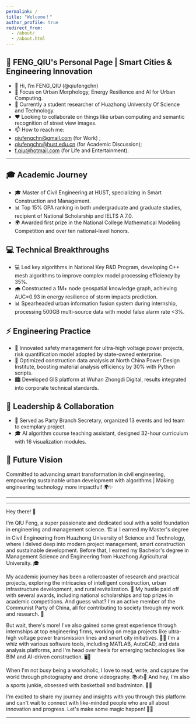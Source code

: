 ```yaml
---
permalink: /
title: "Welcome！"
author_profile: true
redirect_from: 
  - /about/
  - /about.html
---
```


## 🌟 **FENG_QIU's Personal Page | Smart Cities & Engineering Innovation** 

-  👋 Hi, I’m FENG_QIU (@qiufengchn)
-  👀 Focus on Urban Morphology, Energy Resilience and AI for Urban Computing.
-  🌱 Currently a student researcher of Huazhong University Of Science and Technology.
-  ❤️ Looking to collaborate on things like urban computing and semantic recognition of street view images.
-  📫 How to reach me:
  -  qiufengchn@gmail.com (for Work) ;
  -  qiufengchn@hust.edu.cn (for Academic Discussion);
  -  f.qiu@hotmail.com (for Life and Entertainment).

---

## 🎓 **Academic Journey**  
- 🎓 Master of Civil Engineering at HUST, specializing in Smart Construction and Management.  
- 📊 Top 15% GPA ranking in both undergraduate and graduate studies, recipient of National Scholarship and IELTS A 7.0.  
- 🌍 Awarded first prize in the National College Mathematical Modeling Competition and over ten national-level honors.  

## 💻 **Technical Breakthroughs**  
- 💻 Led key algorithms in National Key R&D Program, developing C++ mesh algorithms to improve complex model processing efficiency by 35%.  
- 🌧️ Constructed a 1M+ node geospatial knowledge graph, achieving AUC=0.93 in energy resilience of storm impacts prediction.  
- 📊 Spearheaded urban information fusion system during internship, processing 500GB multi-source data with model false alarm rate <3%.  

## ⚡ **Engineering Practice**  
- 🚧 Innovated safety management for ultra-high voltage power projects, risk quantification model adopted by state-owned enterprise.  
- 📐 Optimized construction data analysis at North China Power Design Institute, boosting material analysis efficiency by 30% with Python scripts.  
- 🏙️ Developed GIS platform at Wuhan Zhongdi Digital, results integrated into corporate technical standards.  

## 🤝 **Leadership & Collaboration**  
- 🎯 Served as Party Branch Secretary, organized 13 events and led team to exemplary project.  
- 🎓 AI algorithm course teaching assistant, designed 32-hour curriculum with 16 visualization modules.  

## 🚀 **Future Vision**  
Committed to advancing smart transformation in civil engineering, empowering sustainable urban development with algorithms | Making engineering technology more impactful! 🌍✨  

---

---

Hey there! 🌟

I'm QIU Feng, a super passionate and dedicated soul with a solid foundation in engineering and management science. 🏗️📊 I earned my Master's degree in Civil Engineering from Huazhong University of Science and Technology, where I delved deep into modern project management, smart construction and sustainable development. Before that, I earned my Bachelor's degree in Management Science and Engineering from Huazhong Agricultural University. 🎓

My academic journey has been a rollercoaster of research and practical projects, exploring the intricacies of intelligent construction, urban infrastructure development, and rural revitalization. 🚀 My hustle paid off with several awards, including national scholarships and top prizes in academic competitions. And guess what? I'm an active member of the Communist Party of China, all for contributing to society through my work and research. 💪

But wait, there's more! I've also gained some great experience through internships at top engineering firms, working on mega projects like ultra-high voltage power transmission lines and smart city initiatives. 🌆💡 I'm a whiz with various software tools, including MATLAB, AutoCAD, and data analysis platforms, and I'm head over heels for emerging technologies like BIM and AI-driven construction. 🖥️🤖

When I'm not busy being a workaholic, I love to read, write, and capture the world through photography and drone videography. 📚✍️📸 And hey, I'm also a sports junkie, obsessed with basketball and badminton. 🏀🏸

I'm excited to share my journey and insights with you through this platform and can't wait to connect with like-minded people who are all about innovation and progress. Let's make some magic happen! 🌌✨

---

<!---
qiufengchn/qiufengchn is a ✨ special ✨ repository because its `README.md` (this file) appears on your GitHub profile.
You can click the Preview link to take a look at your changes.
--->

